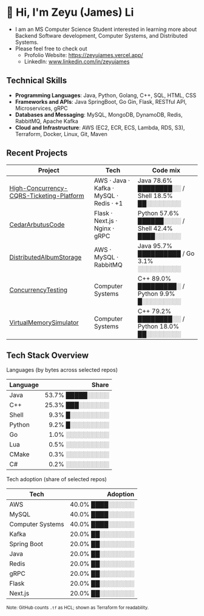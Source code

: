 <!---
James-Zeyu-Li/James-Zeyu-Li is a ✨ special ✨ repository because its `README.md` (this file) appears on your GitHub profile.
You can click the Preview link to take a look at your changes.
--->

# 👋 Hi, I'm Zeyu (James) Li
- I am an MS Computer Science Student interested in learning more about Backend Software development, Computer Systems, and Distributed Systems.
- Please feel free to check out 
  - Profolio Website: https://zeyujames.vercel.app/
  - LinkedIn: www.linkedin.com/in/zeyujames

## Technical Skills
- **Programming Languages**: Java, Python, Golang, C++, SQL, HTML, CSS
- **Frameworks and APIs**: Java SpringBoot, Go Gin, Flask, RESTful API, Microservices, gRPC
- **Databases and Messaging**: MySQL, MongoDB, DynamoDB, Redis, RabbitMQ, Apache Kafka
- **Cloud and Infrastructure**: AWS (EC2, ECR, ECS, Lambda, RDS, S3), Terraform, Docker, Linux, Git, Maven

## Recent Projects

<!--TECH-PROJECTS:START-->
| Project | Tech | Code mix |
|---|---|---|
| [High-Concurrency-CQRS-Ticketing-Platform](https://github.com/James-Zeyu-Li/High-Concurrency-CQRS-Ticketing-Platform) | AWS · Java · Kafka · MySQL · Redis · +1 | Java 78.6% ████████░░ / Shell 18.5% ██░░░░░░░░ |
| [CedarArbutusCode](https://github.com/James-Zeyu-Li/CedarArbutusCode) | Flask · Next.js · Nginx · gRPC | Python 57.6% ██████░░░░ / Shell 42.4% ████░░░░░░ |
| [DistributedAlbumStorage](https://github.com/James-Zeyu-Li/DistributedAlbumStorage) | AWS · MySQL · RabbitMQ | Java 95.7% ██████████ / Go  3.1% ░░░░░░░░░░ |
| [ConcurrencyTesting](https://github.com/James-Zeyu-Li/ConcurrencyTesting) | Computer Systems | C++ 89.0% █████████░ / Python  9.9% █░░░░░░░░░ |
| [VirtualMemorySimulator](https://github.com/James-Zeyu-Li/VirtualMemorySimulator) | Computer Systems | C++ 79.2% ████████░░ / Python 18.0% ██░░░░░░░░ |
<!--TECH-PROJECTS:END-->

## Tech Stack Overview

<!--TECH-OVERALL:START-->
Languages (by bytes across selected repos)

| Language | Share |
|---|---:|
| Java |  53.7% █████░░░░░ |
| C++ |  25.3% ███░░░░░░░ |
| Shell |   9.3% █░░░░░░░░░ |
| Python |   9.2% █░░░░░░░░░ |
| Go |   1.0% ░░░░░░░░░░ |
| Lua |   0.5% ░░░░░░░░░░ |
| CMake |   0.3% ░░░░░░░░░░ |
| C# |   0.2% ░░░░░░░░░░ |

Tech adoption (share of selected repos)

| Tech | Adoption |
|---|---:|
| AWS |  40.0% ████░░░░░░ |
| MySQL |  40.0% ████░░░░░░ |
| Computer Systems |  40.0% ████░░░░░░ |
| Kafka |  20.0% ██░░░░░░░░ |
| Spring Boot |  20.0% ██░░░░░░░░ |
| Java |  20.0% ██░░░░░░░░ |
| Redis |  20.0% ██░░░░░░░░ |
| gRPC |  20.0% ██░░░░░░░░ |
| Flask |  20.0% ██░░░░░░░░ |
| Next.js |  20.0% ██░░░░░░░░ |

<sub>Note: GitHub counts `.tf` as HCL; shown as Terraform for readability.</sub>
<!--TECH-OVERALL:END-->


